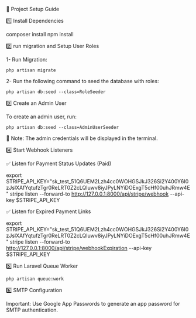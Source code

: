 🚀 Project Setup Guide

1️⃣ Install Dependencies

   composer install
   npm install

2️⃣ run migration and Setup User Roles

   1- Run Migration:

    php artisan migrate

   2- Run the following command to seed the database with roles:

    php artisan db:seed --class=RoleSeeder

3️⃣ Create an Admin User

   To create an admin user, run:

    php artisan db:seed --class=AdminUserSeeder

   📌 Note: The admin credentials will be displayed in the terminal.

4️⃣ Start Webhook Listeners

   ✅ Listen for Payment Status Updates (Paid)

   export STRIPE_API_KEY="sk_test_51Q6UEM2Lzh4cc0WOHGSJkJ326Si2Y400Y6I0zJslXAfYqtufzTgr0ReLRT0Z2cLQIuwv8iyJPyLNYiDOExgT5cHf00uhJRmw4E"
   stripe listen --forward-to http://127.0.0.1:8000/api/stripe/webhook --api-key $STRIPE_API_KEY

   ✅ Listen for Expired Payment Links

   export STRIPE_API_KEY="sk_test_51Q6UEM2Lzh4cc0WOHGSJkJ326Si2Y400Y6I0zJslXAfYqtufzTgr0ReLRT0Z2cLQIuwv8iyJPyLNYiDOExgT5cHf00uhJRmw4E"
   stripe listen --forward-to http://127.0.0.1:8000/api/stripe/webhookExpiration --api-key $STRIPE_API_KEY

5️⃣ Run Laravel Queue Worker

    php artisan queue:work

6️⃣ SMTP Configuration

   Important: Use Google App Passwords to generate an app password for SMTP authentication.
